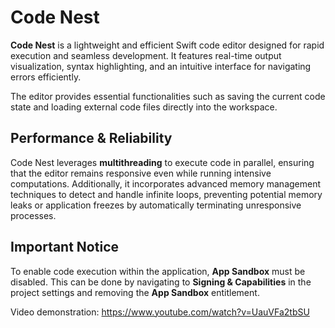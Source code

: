# Code Nest

**Code Nest** is a lightweight and efficient Swift code editor designed for rapid execution and seamless development. It features real-time output visualization, syntax highlighting, and an intuitive interface for navigating errors efficiently.

The editor provides essential functionalities such as saving the current code state and loading external code files directly into the workspace.

## Performance & Reliability

Code Nest leverages **multithreading** to execute code in parallel, ensuring that the editor remains responsive even while running intensive computations. Additionally, it incorporates advanced memory management techniques to detect and handle infinite loops, preventing potential memory leaks or application freezes by automatically terminating unresponsive processes.

## Important Notice

To enable code execution within the application, **App Sandbox** must be disabled. This can be done by navigating to **Signing & Capabilities** in the project settings and removing the **App Sandbox** entitlement.


Video demonstration: https://www.youtube.com/watch?v=UauVFa2tbSU

